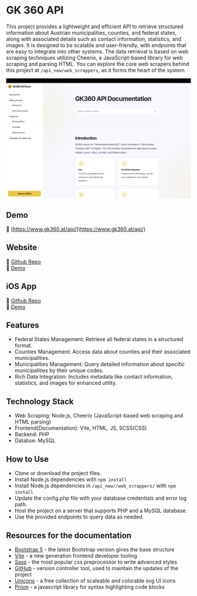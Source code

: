 # GK 360 API
This project provides a lightweight and efficient API to retrieve structured information about Austrian municipalities, counties, and federal states, along with associated details such as contact information, statistics, and images. It is designed to be scalable and user-friendly, with endpoints that are easy to integrate into other systems. The data retrieval is based on web scraping techniques utilizing Cheerio, a JavaScript-based library for web scraping and parsing HTML. You can explore the core web scrapers behind this project at `/api_new/web_scrappers`, as it forms the heart of the system.

![Screenhot](https://github.com/alexmen656/GK360_API/blob/main/screenshot.png)

## Demo
🔗 [https://www.gk360.at/api/](https://www.gk360.at/api/)

## Website
🔗 [Github Repo](https://github.com/alexmen656/gk360) \
🔗 [Demo](https://gk360.alex.polan.sk/)

## iOS App
🔗 [Github Repo](https://github.com/alexmen656/gemeinde-kompass-360) \
🔗 [Demo](https://www.youtube.com/watch?v=mdxdGV-9WSs)

## Features
- Federal States Management: Retrieve all federal states in a structured format.
- Counties Management: Access data about counties and their associated municipalities.
- Municipalities Management: Query detailed information about specific municipalities by their unique codes.
- Rich Data Integration: Includes metadata like contact information, statistics, and images for enhanced utility.

## Technology Stack
- Web Scraping: Node.js, Cheerio (JavaScript-based web scraping and HTML parsing)
- Frontend(Documentation): Vite, HTML, JS, SCSS(CSS)
- Backend: PHP
- Databse: MySQL

## How to Use
- Clone or download the project files.
- Install Node.js dependencies with `npm install`
- Install Node.js dependencies in `/api_new//web_scrappers/` with `npm install`
- Update the config.php file with your database credentials and error log path.
- Host the project on a server that supports PHP and a MySQL database.
- Use the provided endpoints to query data as needed.

## Resources for the documentation
- [Bootstrap 5](https://getbootstrap.com) - the latest Bootstrap version gives the base structure
- [Vite](https://vitejs.dev) - a new generation frontend developer tooling
- [Sass](https://vitejs.dev) - the most popular css preprocessor to write advanced styles
- [GitHub](https://vitejs.dev) - version controller tool, used to maintain the updates of the project
- [Unicons](https://vitejs.dev) - a free collection of scaleable and colorable svg UI icons
- [Prism](https://vitejs.dev) - a javascript library for syntax highlighting code blocks
